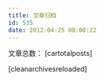 ```yaml
---
title: 文章归档
id: 535
date: 2012-04-25 08:00:22
---
```


文章总数： [cartotalposts] 

[cleanarchivesreloaded] 